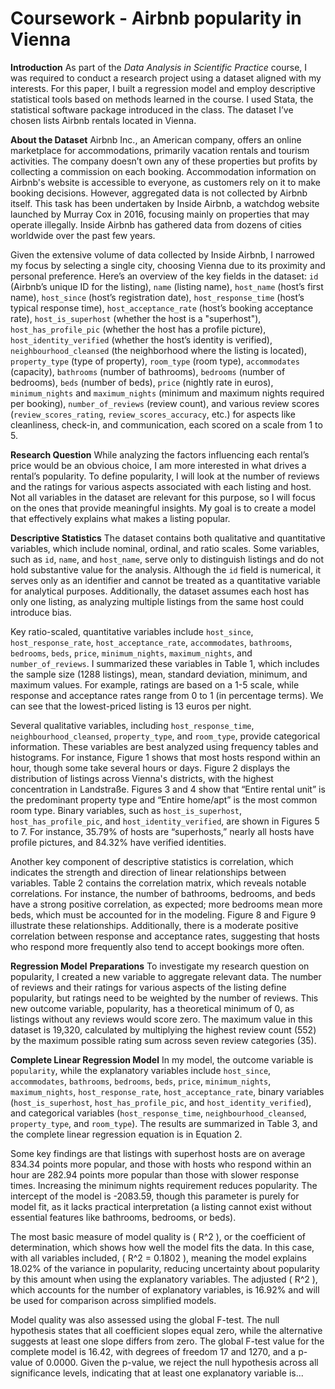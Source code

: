 # Coursework - Airbnb popularity in Vienna
**Introduction**
As part of the *Data Analysis in Scientific Practice* course, I was required to conduct a research project using a dataset aligned with my interests. For this paper, I built a regression model and employ descriptive statistical tools based on methods learned in the course. I used Stata, the statistical software package introduced in the class. The dataset I’ve chosen lists Airbnb rentals located in Vienna.

**About the Dataset**
Airbnb Inc., an American company, offers an online marketplace for accommodations, primarily vacation rentals and tourism activities. The company doesn’t own any of these properties but profits by collecting a commission on each booking. Accommodation information on Airbnb's website is accessible to everyone, as customers rely on it to make booking decisions. However, aggregated data is not collected by Airbnb itself. This task has been undertaken by Inside Airbnb, a watchdog website launched by Murray Cox in 2016, focusing mainly on properties that may operate illegally. Inside Airbnb has gathered data from dozens of cities worldwide over the past few years.

Given the extensive volume of data collected by Inside Airbnb, I narrowed my focus by selecting a single city, choosing Vienna due to its proximity and personal preference. Here’s an overview of the key fields in the dataset: `id` (Airbnb’s unique ID for the listing), `name` (listing name), `host_name` (host’s first name), `host_since` (host’s registration date), `host_response_time` (host’s typical response time), `host_acceptance_rate` (host’s booking acceptance rate), `host_is_superhost` (whether the host is a "superhost"), `host_has_profile_pic` (whether the host has a profile picture), `host_identity_verified` (whether the host’s identity is verified), `neighbourhood_cleansed` (the neighborhood where the listing is located), `property_type` (type of property), `room_type` (room type), `accommodates` (capacity), `bathrooms` (number of bathrooms), `bedrooms` (number of bedrooms), `beds` (number of beds), `price` (nightly rate in euros), `minimum_nights` and `maximum_nights` (minimum and maximum nights required per booking), `number_of_reviews` (review count), and various review scores (`review_scores_rating`, `review_scores_accuracy`, etc.) for aspects like cleanliness, check-in, and communication, each scored on a scale from 1 to 5.

**Research Question**
While analyzing the factors influencing each rental’s price would be an obvious choice, I am more interested in what drives a rental’s popularity. To define popularity, I will look at the number of reviews and the ratings for various aspects associated with each listing and host. Not all variables in the dataset are relevant for this purpose, so I will focus on the ones that provide meaningful insights. My goal is to create a model that effectively explains what makes a listing popular.

**Descriptive Statistics**
The dataset contains both qualitative and quantitative variables, which include nominal, ordinal, and ratio scales. Some variables, such as `id`, `name`, and `host_name`, serve only to distinguish listings and do not hold substantive value for the analysis. Although the `id` field is numerical, it serves only as an identifier and cannot be treated as a quantitative variable for analytical purposes. Additionally, the dataset assumes each host has only one listing, as analyzing multiple listings from the same host could introduce bias.

Key ratio-scaled, quantitative variables include `host_since`, `host_response_rate`, `host_acceptance_rate`, `accommodates`, `bathrooms`, `bedrooms`, `beds`, `price`, `minimum_nights`, `maximum_nights`, and `number_of_reviews`. I summarized these variables in Table 1, which includes the sample size (1288 listings), mean, standard deviation, minimum, and maximum values. For example, ratings are based on a 1-5 scale, while response and acceptance rates range from 0 to 1 (in percentage terms). We can see that the lowest-priced listing is 13 euros per night.

Several qualitative variables, including `host_response_time`, `neighbourhood_cleansed`, `property_type`, and `room_type`, provide categorical information. These variables are best analyzed using frequency tables and histograms. For instance, Figure 1 shows that most hosts respond within an hour, though some take several hours or days. Figure 2 displays the distribution of listings across Vienna's districts, with the highest concentration in Landstraße. Figures 3 and 4 show that “Entire rental unit” is the predominant property type and “Entire home/apt” is the most common room type. Binary variables, such as `host_is_superhost`, `host_has_profile_pic`, and `host_identity_verified`, are shown in Figures 5 to 7. For instance, 35.79% of hosts are “superhosts,” nearly all hosts have profile pictures, and 84.32% have verified identities.

Another key component of descriptive statistics is correlation, which indicates the strength and direction of linear relationships between variables. Table 2 contains the correlation matrix, which reveals notable correlations. For instance, the number of bathrooms, bedrooms, and beds have a strong positive correlation, as expected; more bedrooms mean more beds, which must be accounted for in the modeling. Figure 8 and Figure 9 illustrate these relationships. Additionally, there is a moderate positive correlation between response and acceptance rates, suggesting that hosts who respond more frequently also tend to accept bookings more often.

**Regression Model**
**Preparations**
To investigate my research question on popularity, I created a new variable to aggregate relevant data. The number of reviews and their ratings for various aspects of the listing define popularity, but ratings need to be weighted by the number of reviews. This new outcome variable, popularity, has a theoretical minimum of 0, as listings without any reviews would score zero. The maximum value in this dataset is 19,320, calculated by multiplying the highest review count (552) by the maximum possible rating sum across seven review categories (35).

**Complete Linear Regression Model**
In my model, the outcome variable is `popularity`, while the explanatory variables include `host_since`, `accommodates`, `bathrooms`, `bedrooms`, `beds`, `price`, `minimum_nights`, `maximum_nights`, `host_response_rate`, `host_acceptance_rate`, binary variables (`host_is_superhost`, `host_has_profile_pic`, and `host_identity_verified`), and categorical variables (`host_response_time`, `neighbourhood_cleansed`, `property_type`, and `room_type`). The results are summarized in Table 3, and the complete linear regression equation is in Equation 2. 

Some key findings are that listings with superhost hosts are on average 834.34 points more popular, and those with hosts who respond within an hour are 282.94 points more popular than those with slower response times. Increasing the minimum nights requirement reduces popularity. The intercept of the model is -2083.59, though this parameter is purely for model fit, as it lacks practical interpretation (a listing cannot exist without essential features like bathrooms, bedrooms, or beds).

The most basic measure of model quality is \( R^2 \), or the coefficient of determination, which shows how well the model fits the data. In this case, with all variables included, \( R^2 = 0.1802 \), meaning the model explains 18.02% of the variance in popularity, reducing uncertainty about popularity by this amount when using the explanatory variables. The adjusted \( R^2 \), which accounts for the number of explanatory variables, is 16.92% and will be used for comparison across simplified models.

Model quality was also assessed using the global F-test. The null hypothesis states that all coefficient slopes equal zero, while the alternative suggests at least one slope differs from zero. The global F-test value for the complete model is 16.42, with degrees of freedom 17 and 1270, and a p-value of 0.0000. Given the p-value, we reject the null hypothesis across all significance levels, indicating that at least one explanatory variable is...
